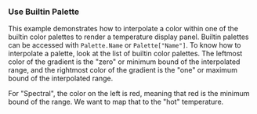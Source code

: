 ### Use Builtin Palette

This example demonstrates how to interpolate a color within one of the builtin color palettes to render a temperature display panel. Builtin palettes can be accessed with `Palette.Name` or `Palette["Name"]`. To know how to interpolate a palette, look at the list of builtin color palettes. The leftmost color of the gradient is the "zero" or minimum bound of the interpolated range, and the rightmost color of the gradient is the "one" or maximum bound of the interpolated range.

For "Spectral", the color on the left is red, meaning that red is the minimum bound of the range. We want to map that to the "hot" temperature.